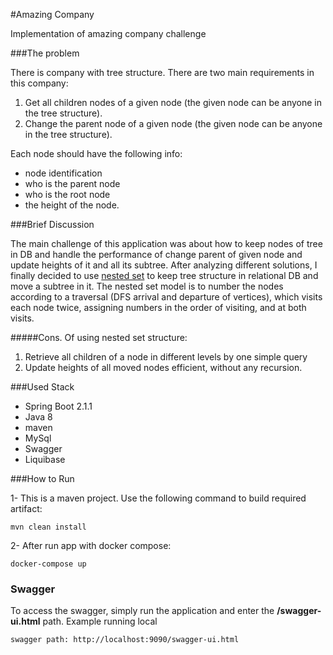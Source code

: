 #Amazing Company

Implementation of amazing company challenge

###The problem

There is company with tree structure. There are two main requirements in this company:
1.	Get all children nodes of a given node (the given node can be anyone in the tree structure).
2.	Change the parent node of a given node (the given node can be anyone in the tree structure). 

Each node should have the following info:

   * node identification
   * who is the parent node
   * who is the root node
   * the height of the node.

###Brief Discussion

The main challenge of this application was about how to keep nodes of tree in DB and handle the performance of change parent of given node and update heights of it and all its subtree. After analyzing different solutions, I finally decided to use [nested set](https://en.wikipedia.org/wiki/Nested_set_model) to keep tree structure in relational DB and move a subtree in it. 
The nested set model is to number the nodes according to a traversal (DFS arrival and departure of vertices), which visits each node twice, assigning numbers in the order of visiting, and at both visits.

#####Cons. Of using nested set structure:

1.	Retrieve all children of a node in different levels by one simple query
2.	Update heights of all moved nodes efficient, without any recursion.

###Used Stack

   * Spring Boot 2.1.1
   * Java 8
   * maven
   * MySql
   * Swagger
   * Liquibase
 
###How to Run

1- This is a maven project. Use the following command to build required artifact:

```
mvn clean install
```

2- After run app with docker compose:

```
docker-compose up
```
 
### Swagger 
To access the swagger, simply run the application and enter the **/swagger-ui.html** path.
Example running local

```
swagger path: http://localhost:9090/swagger-ui.html
```


















